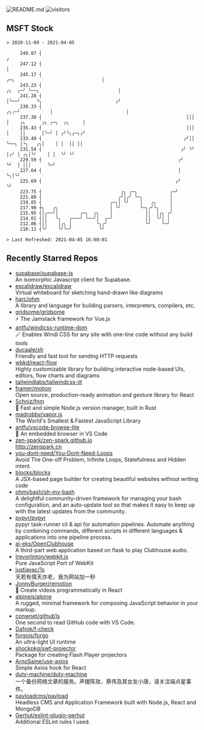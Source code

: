 ![README.md](https://github.com/Gerhut/Gerhut/workflows/README.md/badge.svg)
![visitors](https://visitors.vercel.app/Gerhut/Gerhut?token=8cf69d1f6813d272ef062726b6070c9be4ff72038cfe5a7ded7384a8da65d866)

## MSFT Stock

```
> 2020-11-09 - 2021-04-05

     249.07 ┤                                                                                                  ╭ 
     247.12 ┤                                                                                                  │ 
     245.17 ┤                                                               ╭─╮                                │ 
     243.23 ┤                                                         ╭╮  ╭─╯ ╰──╮                             │ 
     241.28 ┤                                                         │╰──╯      ╰╮                           ╭╯ 
     239.33 ┤                                                     ╭╮╭─╯           │                           │  
     237.38 ┤                                                     │││             │    ╭╮      ╭╮ ╭─╮  ╭╮     │  
     235.43 ┤                                                     │││             │    ││      │╰─╯ │ ╭╯╰╮╭─╮╭╯  
     233.49 ┤                                                    ╭╯││             ╰──╮ │╰╮   ╭╮│    │ │  ││ ││   
     231.54 ┤                                                   ╭╯ ╰╯                │╭╯ │ ╭╮│╰╯    │ │  ╰╯ ╰╯   
     229.59 ┤                                                  ╭╯                    ╰╯  │ │││      ╰─╯          
     227.64 ┤                                                  │                         ╰╮│╰╯                   
     225.69 ┤                                                 ╭╯                          ╰╯                     
     223.75 ┤                             ╭╮ ╭─╮            ╭─╯                                                  
     221.80 ┤                            ╭╯│╭╯ ╰─╮          │                                                    
     219.85 ┤                         ╭─╮│ ╰╯    │   ╭╮     │                                                    
     217.90 ┼╮   ╭╮                   │ ╰╯       ╰─╮╭╯╰╮    │                                                    
     215.95 ┤│╭──╯│        ╭─╮  ╭╮    │            ││  │╭╮ ╭╯                                                    
     214.01 ┤││   ╰╮   ╭───╯ ╰──╯│  ╭─╯            ││  ╰╯│ │                                                     
     212.06 ┤││    │╭╮ │         ╰╮╭╯              ╰╯    ╰─╯                                                     
     210.11 ┤╰╯    ╰╯╰─╯          ╰╯                                                                             

> Last Refreshed: 2021-04-05 16:00:01
```

## Recently Starred Repos

- [supabase/supabase-js](https://github.com/supabase/supabase-js)  
  An isomorphic Javascript client for Supabase.
- [excalidraw/excalidraw](https://github.com/excalidraw/excalidraw)  
  Virtual whiteboard for sketching hand-drawn like diagrams
- [harc/ohm](https://github.com/harc/ohm)  
  A library and language for building parsers, interpreters, compilers, etc.
- [gridsome/gridsome](https://github.com/gridsome/gridsome)  
  ⚡️ The Jamstack framework for Vue.js
- [antfu/windicss-runtime-dom](https://github.com/antfu/windicss-runtime-dom)  
  🪄 Enables Windi CSS for any site with one-line code without any build tools 
- [ducaale/xh](https://github.com/ducaale/xh)  
  Friendly and fast tool for sending HTTP requests
- [wbkd/react-flow](https://github.com/wbkd/react-flow)  
  Highly customizable library for building interactive node-based UIs, editors, flow charts and diagrams 
- [tailwindlabs/tailwindcss-jit](https://github.com/tailwindlabs/tailwindcss-jit)  
- [framer/motion](https://github.com/framer/motion)  
  Open source, production-ready animation and gesture library for React
- [Schniz/fnm](https://github.com/Schniz/fnm)  
  🚀 Fast and simple Node.js version manager, built in Rust
- [madrobby/vapor.js](https://github.com/madrobby/vapor.js)  
  The World's Smallest & Fastest JavaScript Library
- [antfu/vscode-browse-lite](https://github.com/antfu/vscode-browse-lite)  
  🚀 An embedded browser in VS Code
- [zen-spark/zen-spark.github.io](https://github.com/zen-spark/zen-spark.github.io)  
  http://zenspark.cn
- [you-dont-need/You-Dont-Need-Loops](https://github.com/you-dont-need/You-Dont-Need-Loops)  
  Avoid The One-off Problem, Infinite Loops, Statefulness and Hidden intent.
- [blocks/blocks](https://github.com/blocks/blocks)  
  A JSX-based page builder for creating beautiful websites without writing code
- [ohmybash/oh-my-bash](https://github.com/ohmybash/oh-my-bash)  
  A delightful community-driven framework for managing your bash configuration, and an auto-update tool so that makes it easy to keep up with the latest updates from the community.
- [pypyr/pypyr](https://github.com/pypyr/pypyr)  
  pypyr task-runner cli & api for automation pipelines. Automate anything by combining commands, different scripts in different languages & applications into one pipeline process.
- [ai-eks/OpenClubhouse](https://github.com/ai-eks/OpenClubhouse)  
  A third-part web application based on flask to play Clubhouse audio.
- [trevorlinton/webkit.js](https://github.com/trevorlinton/webkit.js)  
  Pure JavaScript Port of WebKit
- [justjavac/1s](https://github.com/justjavac/1s)  
  天若有情天亦老，我为网站加一秒
- [JonnyBurger/remotion](https://github.com/JonnyBurger/remotion)  
  🎥      Create videos programmatically in React
- [alpinejs/alpine](https://github.com/alpinejs/alpine)  
  A rugged, minimal framework for composing JavaScript behavior in your markup.
- [conwnet/github1s](https://github.com/conwnet/github1s)  
  One second to read GitHub code with VS Code.
- [Dafrok/f-check](https://github.com/Dafrok/f-check)  
- [forgojs/forgo](https://github.com/forgojs/forgo)  
  An ultra-light UI runtime
- [shockpkg/swf-projector](https://github.com/shockpkg/swf-projector)  
  Package for creating Flash Player projectors
- [ArnoSaine/use-axios](https://github.com/ArnoSaine/use-axios)  
  Simple Axios hook for React
- [duty-machine/duty-machine](https://github.com/duty-machine/duty-machine)  
  一个备份网络文章的服务。声援陈玫、蔡伟及其女友小唐，请关注端点星事件。
- [payloadcms/payload](https://github.com/payloadcms/payload)  
  Headless CMS and Application Framework built with Node.js, React and MongoDB
- [Gerhut/eslint-plugin-gerhut](https://github.com/Gerhut/eslint-plugin-gerhut)  
  Additional ESLint rules I used.
